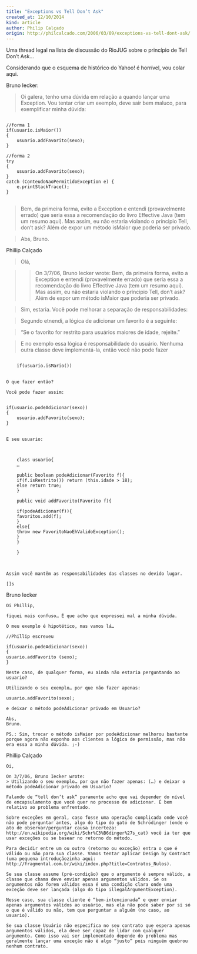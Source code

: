 ```yaml
---
title: "Exceptions vs Tell Don’t Ask"
created_at: 12/10/2014
kind: article
author: Philip Calçado
origin: http://philcalcado.com/2006/03/09/exceptions-vs-tell-dont-ask/
---
```


Uma thread legal na lista de discussão do RioJUG sobre o princípio de Tell Don’t Ask…

Considerando que o esquema de histórico do Yahoo! é horrível, vou colar aqui.

Bruno Iecker:

>Oi galera,
>tenho uma dúvida em relação a quando lançar uma Exception.
>Vou tentar criar um exemplo, deve sair bem maluco, para exemplificar minha dúvida:

<pre>
<code class="c#">
//forma 1
if(usuario.isMaior())
{
	usuario.addFavorito(sexo);
}

//forma 2
try
{
	usuario.addFavorito(sexo);
}
catch (ConteudoNaoPermitidoException e) {
	e.printStackTrace();
}
</code> 
</pre>


>Bem, da primeira forma, evito a Exception e entendi (provavelmente errado) que seria essa a recomendação do 
>livro Effective Java (tem um resumo aqui). Mas assim, eu não estaria violando o príncipio Tell, don’t ask? 
>Além de expor um método isMaior que poderia ser privado.

>Abs,
>Bruno. 

Phillip Calçado

>Olá,

>>On 3/7/06, Bruno Iecker wrote:
>> Bem, da primeira forma, evito a Exception e entendi (provavelmente errado) que seria essa a recomendação do livro Effective Java (tem um resumo aqui). Mas assim, eu não estaria violando o príncipio Tell, don’t ask? Além de expor um método isMaior que poderia ser privado.

>Sim, estaria. Você pode melhorar a separação de responsabilidades:

>Segundo etnendi, a lógica de adicionar um favorito é a seguinte:

>“Se o favorito for restrito para usuários maiores de idade, rejeite.”

>E no exemplo essa lógica é responsabilidade do usuário. Nenhuma outra classe deve implementá-la, então você não pode fazer


<pre>
<code class="c#">
    if(usuario.isMario())
  </code> 
</pre>  
    O que fazer então?

    Você pode fazer assim:


<pre>
<code class="c#">
if(usuario.podeAdicionar(sexo))
{
	usuario.addFavorito(sexo);
}
  </code> 
</pre>  

    E seu usuario:

<pre>
<code class="c#">

    class usuario{
    …

    public boolean podeAdicionar(Favorito f){
    if(f.isRestrito()) return (this.idade > 18);
    else return true;
    }

    public void addFavorito(Favorito f){

    if(podeAdicionar(f)){
    favoritos.add(f);
    }
    else{
    throw new FavoritoNaoEhValidoException();
    }
    }

    }

  </code> 
</pre>  

    Assim você mantêm as responsabilidades das classes no devido lugar.

    []s

Bruno Iecker

    Oi Phillip,

    fiquei mais confuso… É que acho que expressei mal a minha dúvida.

    O meu exemplo é hipotético, mas vamos lá…

    //Phillip escreveu

    if(usuario.podeAdicionar(sexo))
    {
    usuario.addFavorito (sexo);
    }

    Neste caso, de qualquer forma, eu ainda não estaria perguntando ao usuario?

    Utilizando o seu exemplo… por que não fazer apenas:

    usuario.addFavorito(sexo);

    e deixar o método podeAdicionar privado em Usuario?

    Abs,
    Bruno.

    PS.: Sim, trocar o método isMaior por podeAdicionar melhorou bastante porque agora não exponho aos clientes a lógica de permissão, mas não era essa a minha dúvida. ;-)

Phillip Calçado

    Oi,

    On 3/7/06, Bruno Iecker wrote:
    > Utilizando o seu exemplo… por que não fazer apenas: (…) e deixar o método podeAdicionar privado em Usuario?

    Falando de “tell don’t ask” puramente acho que vai depender do nível
    de encapsulamento que você quer no processo de adicionar. É bem
    relativo ao problema enfrentado.

    Sobre exceções em geral, caso fosse uma operação complicada onde você
    não pode perguntar antes, algo do tipo do gato de Schrödinger (onde o
    ato de observar/perguntar causa incerteza:
    http://en.wikipedia.org/wiki/Schr%C3%B6dinger%27s_cat) você ia ter que
    usar exceções ou se basear no retorno do método.

    Para decidir entre um ou outro (retorno ou exceção) entra o que é
    válido ou não para sua classe. Vamos tentar aplicar Design by Contract
    (uma pequena introduçãozinha aqui:
    http://fragmental.com.br/wiki/index.php?title=Contratos_Nulos).

    Se sua classe assume (pré-condição) que o argumento é sempre válido, a
    classe que chama deve enviar apenas argumentos válidos. Se os
    argumentos não forem válidos essa é uma condição clara onde uma
    exceção deve ser lançada (algo do tipo illegalArgumentException).

    Nesse caso, sua classe cliente é “bem-intencionada” e quer enviar
    apenas argumentos válidos ao usuário, mas ela não pode saber por si só
    o que é válido ou não, tem que perguntar a alguém (no caso, ao
    usuario).

    Se sua classe Usuário não especifica no seu contrato que espera apenas
    argumentos válidos, ela deve ser capaz de lidar com qualquer
    argumento. Como isso vai ser implementado depende do problema mas
    geralmente lançar uma exceção não é algo “justo” pois ninguém quebrou
    nenhum contrato.